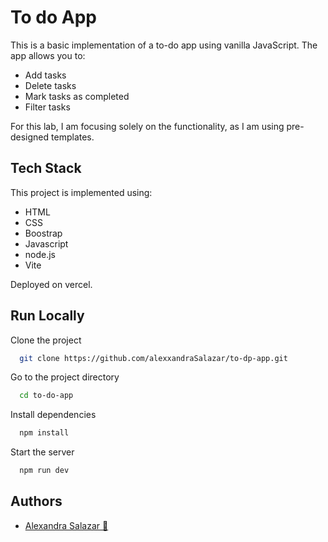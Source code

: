 # To do App
This is a basic implementation of a to-do app using vanilla JavaScript.
The app allows you to:
- Add tasks
- Delete tasks
- Mark tasks as completed
- Filter tasks

For this lab, I am focusing solely on the functionality, as I am using pre-designed templates.

## Tech Stack

This project is implemented using:
- HTML
- CSS
- Boostrap
- Javascript
- node.js
- Vite

Deployed on vercel.


## Run Locally

Clone the project

```bash
  git clone https://github.com/alexxandraSalazar/to-dp-app.git
```

Go to the project directory

```bash
  cd to-do-app
```

Install dependencies

```bash
  npm install
```

Start the server

```bash
  npm run dev
```


## Authors

- [Alexandra Salazar 💛](https://www.github.com/alexxandraSalazar)

